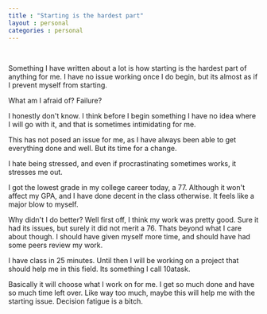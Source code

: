 ```yaml
---
title : "Starting is the hardest part"
layout : personal
categories : personal
---
```

<br/>


Something I have written about a lot is how starting is the hardest part of anything for me. I have no issue working once I do begin, but its almost as if I prevent myself from starting.

What am I afraid of? Failure?

I honestly don't know. I think before I begin something I have no idea where I will go with it, and that is sometimes intimidating for me.

This has not posed an issue for me, as I have always been able to get everything done and well. But its time for a change.

I hate being stressed, and even if procrastinating sometimes works, it stresses me out.

I got the lowest grade in my college career today, a 77. Although it won't affect my GPA, and I have done decent in the class otherwise. It feels like a major blow to myself.

Why didn't I do better? Well first off, I think my work was pretty good. Sure it had its issues, but surely it did not merit a 76. Thats beyond what I care about though. I should have given myself more time, and should have had some peers review my work.

I have class in 25 minutes. Until then I will be working on a project that should help me in this field. Its something I call 10atask.

Basically it will choose what I work on for me. I get so much done and have so much time left over. Like way too much, maybe this will help me with the starting issue. Decision fatigue is a bitch.

